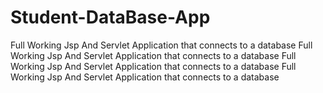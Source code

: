 # Student-DataBase-App
Full Working Jsp And Servlet Application that connects to a database
Full Working Jsp And Servlet Application that connects to a database
Full Working Jsp And Servlet Application that connects to a database
Full Working Jsp And Servlet Application that connects to a database
